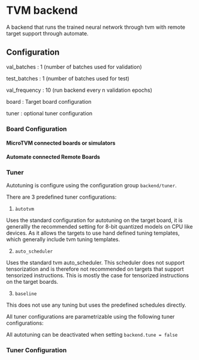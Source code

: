 <!--
Copyright (c) 2023 Hannah contributors.

This file is part of hannah.
See https://github.com/ekut-es/hannah for further info.

Licensed under the Apache License, Version 2.0 (the "License");
you may not use this file except in compliance with the License.
You may obtain a copy of the License at

    http://www.apache.org/licenses/LICENSE-2.0

Unless required by applicable law or agreed to in writing, software
distributed under the License is distributed on an "AS IS" BASIS,
WITHOUT WARRANTIES OR CONDITIONS OF ANY KIND, either express or implied.
See the License for the specific language governing permissions and
limitations under the License.
-->
# TVM backend

A backend that runs the trained neural network through tvm with remote target support through automate.



## Configuration

val_batches
: 1 (number of batches used for validation)

test_batches
: 1 (number of batches used for test)

val_frequency
: 10 (run backend every n validation epochs)

board
: Target board configuration

tuner
: optional tuner configuration

### Board Configuration

#### MicroTVM connected boards or simulators
#### Automate connected Remote Boards

### Tuner

Autotuning is configure using the configuration group `backend/tuner`.

There are 3 predefined tuner configurations:

1. `àutotvm`

Uses the standard configuration for autotuning on the target board, it is generallly
the recommended setting for 8-bit quantized models on CPU like devices. As it allows the
targets to use hand defined tuning templates, which generally include tvm tuning templates.

2. `auto_scheduler`

Uses the standard tvm auto_scheduler. This scheduler does not support tensorization and is therefore not recommended on targets that support tensorized instructions. This is mostly the case for tensorized instructions on the target boards.

3. `baseline`

This does not use any tuning but uses the predefined schedules directly.


All tuner configurations are parametrizable using the following tuner configurations:

All autotuning can be deactivated when setting `backend.tune = false`

### Tuner Configuration
